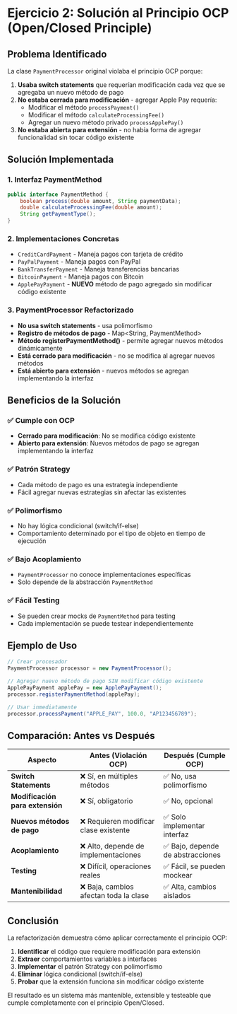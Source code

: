 # Ejercicio 2: Solución al Principio OCP (Open/Closed Principle)

## Problema Identificado

La clase `PaymentProcessor` original violaba el principio OCP porque:

1. **Usaba switch statements** que requerían modificación cada vez que se agregaba un nuevo método de pago
2. **No estaba cerrada para modificación** - agregar Apple Pay requería:
   - Modificar el método `processPayment()`
   - Modificar el método `calculateProcessingFee()`
   - Agregar un nuevo método privado `processApplePay()`
3. **No estaba abierta para extensión** - no había forma de agregar funcionalidad sin tocar código existente

## Solución Implementada

### 1. Interfaz PaymentMethod
```java
public interface PaymentMethod {
    boolean process(double amount, String paymentData);
    double calculateProcessingFee(double amount);
    String getPaymentType();
}
```

### 2. Implementaciones Concretas
- `CreditCardPayment` - Maneja pagos con tarjeta de crédito
- `PayPalPayment` - Maneja pagos con PayPal
- `BankTransferPayment` - Maneja transferencias bancarias
- `BitcoinPayment` - Maneja pagos con Bitcoin
- `ApplePayPayment` - **NUEVO** método de pago agregado sin modificar código existente

### 3. PaymentProcessor Refactorizado
- **No usa switch statements** - usa polimorfismo
- **Registro de métodos de pago** - Map<String, PaymentMethod>
- **Método registerPaymentMethod()** - permite agregar nuevos métodos dinámicamente
- **Está cerrado para modificación** - no se modifica al agregar nuevos métodos
- **Está abierto para extensión** - nuevos métodos se agregan implementando la interfaz

## Beneficios de la Solución

### ✅ Cumple con OCP
- **Cerrado para modificación**: No se modifica código existente
- **Abierto para extensión**: Nuevos métodos de pago se agregan implementando la interfaz

### ✅ Patrón Strategy
- Cada método de pago es una estrategia independiente
- Fácil agregar nuevas estrategias sin afectar las existentes

### ✅ Polimorfismo
- No hay lógica condicional (switch/if-else)
- Comportamiento determinado por el tipo de objeto en tiempo de ejecución

### ✅ Bajo Acoplamiento
- `PaymentProcessor` no conoce implementaciones específicas
- Solo depende de la abstracción `PaymentMethod`

### ✅ Fácil Testing
- Se pueden crear mocks de `PaymentMethod` para testing
- Cada implementación se puede testear independientemente

## Ejemplo de Uso

```java
// Crear procesador
PaymentProcessor processor = new PaymentProcessor();

// Agregar nuevo método de pago SIN modificar código existente
ApplePayPayment applePay = new ApplePayPayment();
processor.registerPaymentMethod(applePay);

// Usar inmediatamente
processor.processPayment("APPLE_PAY", 100.0, "AP123456789");
```

## Comparación: Antes vs Después

| Aspecto | Antes (Violación OCP) | Después (Cumple OCP) |
|---------|----------------------|---------------------|
| **Switch Statements** | ❌ Sí, en múltiples métodos | ✅ No, usa polimorfismo |
| **Modificación para extensión** | ❌ Sí, obligatorio | ✅ No, opcional |
| **Nuevos métodos de pago** | ❌ Requieren modificar clase existente | ✅ Solo implementar interfaz |
| **Acoplamiento** | ❌ Alto, depende de implementaciones | ✅ Bajo, depende de abstracciones |
| **Testing** | ❌ Difícil, operaciones reales | ✅ Fácil, se pueden mockear |
| **Mantenibilidad** | ❌ Baja, cambios afectan toda la clase | ✅ Alta, cambios aislados |

## Conclusión

La refactorización demuestra cómo aplicar correctamente el principio OCP:

1. **Identificar** el código que requiere modificación para extensión
2. **Extraer** comportamientos variables a interfaces
3. **Implementar** el patrón Strategy con polimorfismo
4. **Eliminar** lógica condicional (switch/if-else)
5. **Probar** que la extensión funciona sin modificar código existente

El resultado es un sistema más mantenible, extensible y testeable que cumple completamente con el principio Open/Closed.
